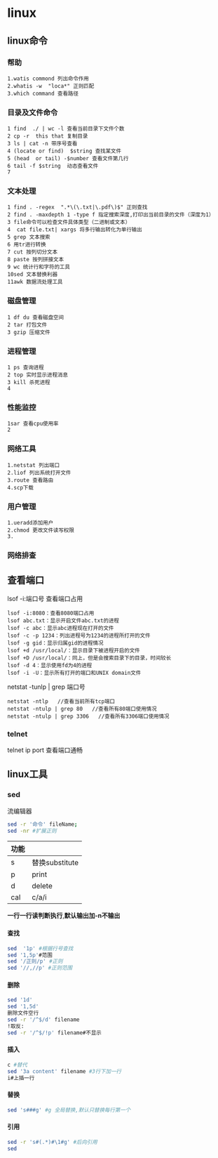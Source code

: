 # linux

## linux命令
### 帮助

	1.watis commond 列出命令作用
	2.whatis -w  "loca*" 正则匹配
	3.which command 查看路径
### 目录及文件命令

	1 find  ./ | wc -l 查看当前目录下文件个数
	2 cp -r  this that 复制目录
	3 ls | cat -n 带序号查看
	4 (locate or find)  $string 查找某文件
	5 (head  or tail) -$number 查看文件第几行
	6 tail -f $string  动态查看文件
	7 
### 文本处理

	1 find . -regex  ".*\(\.txt|\.pdf\)$" 正则查找
	2 find . -maxdepth 1 -type f 指定搜索深度,打印出当前目录的文件（深度为1）
	3 file命令可以检查文件具体类型（二进制或文本）
	4  cat file.txt| xargs 将多行输出转化为单行输出
	5 grep 文本搜索
	6 用tr进行转换
	7 cut 按列切分文本
	8 paste 按列拼接文本
	9 wc 统计行和字符的工具
	10sed 文本替换利器
	11awk 数据流处理工具
### 磁盘管理

	1 df du 查看磁盘空间
	2 tar 打包文件
	3 gzip 压缩文件

### 进程管理

 	1 ps 查询进程
 	2 top 实时显示进程消息
 	3 kill 杀死进程
 	4 

### 性能监控

	1sar 查看cpu使用率
	2

### 网络工具

	1.netstat 列出端口
	2.liof 列出系统打开文件
	3.route 查看路由
	4.scp下载

### 用户管理

	1.ueradd添加用户
	2.chmod 更改文件读写权限
	3. 

### 网络排查

## 查看端口

lsof -i:端口号 查看端口占用

	lsof -i:8080：查看8080端口占用
	lsof abc.txt：显示开启文件abc.txt的进程
	lsof -c abc：显示abc进程现在打开的文件
	lsof -c -p 1234：列出进程号为1234的进程所打开的文件
	lsof -g gid：显示归属gid的进程情况
	lsof +d /usr/local/：显示目录下被进程开启的文件
	lsof +D /usr/local/：同上，但是会搜索目录下的目录，时间较长
	lsof -d 4：显示使用fd为4的进程
	lsof -i -U：显示所有打开的端口和UNIX domain文件

netstat -tunlp | grep 端口号

	netstat -ntlp   //查看当前所有tcp端口
	netstat -ntulp | grep 80   //查看所有80端口使用情况
	netstat -ntulp | grep 3306   //查看所有3306端口使用情况

### telnet

telnet ip port 查看端口通畅

## linux工具

### sed

流编辑器

```bash
sed -r '命令' fileName;
sed -nr #扩展正则
```

| 功能 |                |
| ---- | -------------- |
| s    | 替换substitute |
| p    | print          |
| d    | delete         |
| cal  | c/a/i          |

**一行一行读判断执行**,**默认输出加-n不输出**

#### 查找

```bash
sed  '1p' #根据行号查找
sed '1,5p'#范围
sed '/正则/p' #正则
sed '//,//p' #正则范围
```

#### 删除

```bash
sed '1d'
sed '1,5d'
删除文件空行
sed -r '/^$/d' filename
!取反:
sed -r '/^$/!p' filename#不显示
```

#### 插入

```bash
c #替代
sed '3a content' filename #3行下加一行
i#上插一行
```

#### 替换

```bash
sed 's###g' #g 全局替换,默认只替换每行第一个
```

#### 引用

```bash
sed -r 's#(.*)#\1#g' #后向引用
sed 
```

